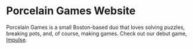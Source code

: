 # Porcelain Games Website

Porcelain Games is a small Boston-based duo that loves solving puzzles, breaking pots, and, of course, making games. 
Check out our debut game, [Impulse](http://play-impulse.com).



